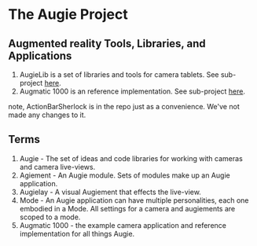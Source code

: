 The Augie Project
===
Augmented reality Tools, Libraries, and Applications
---

1. AugieLib is a set of libraries and tools for
   camera tablets. See sub-project [here](augie/tree/master/Augie).
1. Augmatic 1000 is an reference implementation.
   See sub-project [here](augie/tree/master/Augmatic).

note, ActionBarSherlock is in the repo just as a convenience.  We've not made any changes to it.

Terms
---
1. Augie - The set of ideas and code libraries for working with cameras and camera live-views.
2. Agiement - An Augie module.  Sets of modules make up an Augie application.
3. Augielay - A visual Augiement that effects the live-view.
4. Mode - An Augie application can have multiple personalities, each one embodied in a 
   Mode.  All settings for a camera and augiements are scoped to a mode.
5. Augmatic 1000 - the example camera application and reference implementation for all things Augie.
